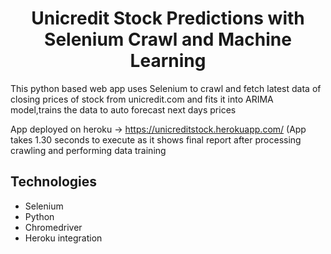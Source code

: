 
<h1 align="center">Unicredit Stock Predictions with Selenium Crawl and Machine Learning </h1>
<p> This python based web app uses Selenium to crawl and fetch latest data of closing prices of stock from unicredit.com and fits it into ARIMA model,trains the data to auto forecast next days prices
<br>
  
App deployed on heroku -> https://unicreditstock.herokuapp.com/   (App takes 1.30 seconds to execute as it shows final report after processing crawling and performing data training


<h2> Technologies </h2>

- Selenium
- Python
- Chromedriver
- Heroku integration
